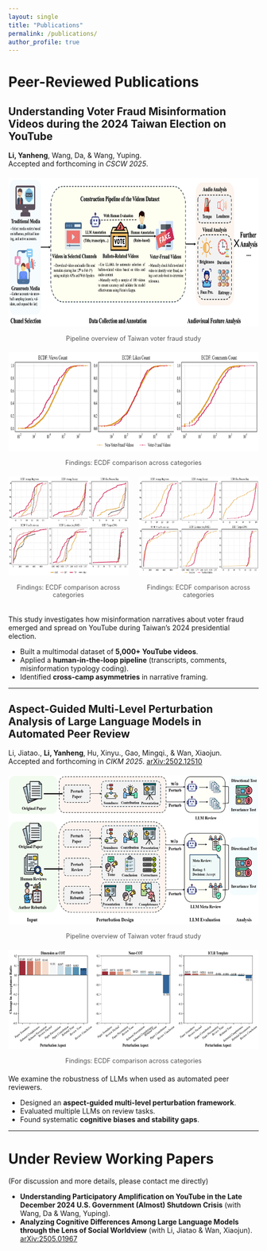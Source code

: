 ```yaml
---
layout: single
title: "Publications"
permalink: /publications/
author_profile: true
---
```


# Peer-Reviewed Publications

## Understanding Voter Fraud Misinformation Videos during the 2024 Taiwan Election on YouTube
**Li, Yanheng**, Wang, Da, & Wang, Yuping.  
Accepted and forthcoming in *CSCW 2025*.

<div style="text-align:center; margin: 20px 0;">
  <img src="/images/pub_figures/taiwan/taiwan_workflow.png" 
       alt="Pipeline overview" 
       style="max-width:100%; height:300px;"/>
  <p style="font-size:0.9em; color:#555;">Pipeline overview of Taiwan voter fraud study</p>
</div>

<div style="text-align:center; margin: 20px 0;">
  <img src="/images/pub_figures/taiwan/RQ2ecdf.png" 
       alt="Findings figure 1" 
       style="max-width:100%; height:200px;"/>
  <p style="font-size:0.9em; color:#555;">Findings: ECDF comparison across categories</p>
</div>

<div style="display: flex; justify-content: center; gap: 20px; margin: 20px 0;">
  <div style="text-align:center;">
    <img src="/images/pub_figures/taiwan/RQ3A_ecdf.png" 
         alt="Findings figure 2" 
         style="max-width:100%; height:200px;"/>
    <p style="font-size:0.9em; color:#555;">Findings: ECDF comparison across categories</p>
  </div>

  <div style="text-align:center;">
    <img src="/images/pub_figures/taiwan/RQ3B_ecdf.png" 
         alt="Findings figure 3" 
         style="max-width:100%; height:200px;"/>
    <p style="font-size:0.9em; color:#555;">Findings: ECDF comparison across categories</p>
  </div>
</div>



This study investigates how misinformation narratives about voter fraud emerged and spread on YouTube during Taiwan’s 2024 presidential election.  
- Built a multimodal dataset of **5,000+ YouTube videos**.  
- Applied a **human-in-the-loop pipeline** (transcripts, comments, misinformation typology coding).  
- Identified **cross-camp asymmetries** in narrative framing.

---

## Aspect-Guided Multi-Level Perturbation Analysis of Large Language Models in Automated Peer Review
Li, Jiatao., **Li, Yanheng**, Hu, Xinyu., Gao, Mingqi., & Wan, Xiaojun.  
Accepted and forthcoming in *CIKM 2025*. [arXiv:2502.12510](https://arxiv.org/abs/2502.12510)

<div style="text-align:center; margin: 20px 0;">
  <img src="/images/pub_figures/ai_review/ai_review_pipeline.png" 
       alt="Pipeline overview" 
       style="max-width:100%; height:300px;"/>
  <p style="font-size:0.9em; color:#555;">Pipeline overview of Taiwan voter fraud study</p>
</div>

<!-- <div style="text-align:center; margin: 20px 0;">
  <img src="pub_figures/ai_review/PerturbationAspect.drawio.png" 
       alt="Findings figure 1" 
       style="max-width:100%; height:300px;"/>
  <p style="font-size:0.9em; color:#555;">Findings: distribution of voter fraud misinformation videos</p>
</div> -->

<div style="text-align:center; margin: 20px 0;">
  <img src="/images/pub_figures/ai_review/acc_rate.png" 
       alt="Findings figure 2" 
       style="max-width:100%; height:200px;"/>
  <p style="font-size:0.9em; color:#555;">Findings: ECDF comparison across categories</p>
</div>

We examine the robustness of LLMs when used as automated peer reviewers.  
- Designed an **aspect-guided multi-level perturbation framework**.  
- Evaluated multiple LLMs on review tasks.  
- Found systematic **cognitive biases and stability gaps**.  

---

# Under Review Working Papers
(For discussion and more details, please contact me directly)
- **Understanding Participatory Amplification on YouTube in the Late December 2024 U.S. Government (Almost) Shutdown Crisis** (with Wang, Da & Wang, Yuping).  
- **Analyzing Cognitive Differences Among Large Language Models through the Lens of Social Worldview** (with Li, Jiatao & Wan, Xiaojun). [arXiv:2505.01967](https://arxiv.org/abs/2505.01967)